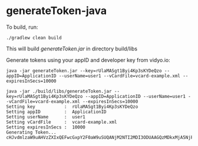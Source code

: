 # generateToken-java

To build, run:

    ./gradlew clean build
    
This will build *generateToken.jar* in directory build/libs
    
Generate tokens using your appID and developer key from vidyo.io:

    java -jar generateToken.jar --key=rUlaMASgt1Byi4Kp3sKYDeQzo --appID=ApplicationID --userName=user1 --vCardFile=vcard-example.xml --expiresInSecs=10000

    java -jar ./build/libs/generateToken.jar --key=rUlaMASgt1Byi4Kp3sKYDeQzo --appID=ApplicationID --userName=user1 --vCardFile=vcard-example.xml --expiresInSecs=10000
    Setting key           :  rUlaMASgt1Byi4Kp3sKYDeQzo
    Setting appID         :  ApplicationID
    Setting userName      :  user1
    Setting vCardFile     :  vcard-example.xml
    Setting expiresInSecs :  10000
    Generating Token...
    cHJvdmlzaW9uAHVzZXIxQEFwcGxpY2F0aW9uSUQANjM2NTI2MDI3ODUAAGQzMDkxMjA5NjFmMGYxMjFkM2FlZjQxMzJkNmRiNTdkMTA5MDU0MGU4ZWZmNjYxMzlhOTUyMzJiODA0MGViOWU5MjI3OTQ3N2MwYWUzODQ3Y2NiYmJiYTNhZDc5OTdkOA==

